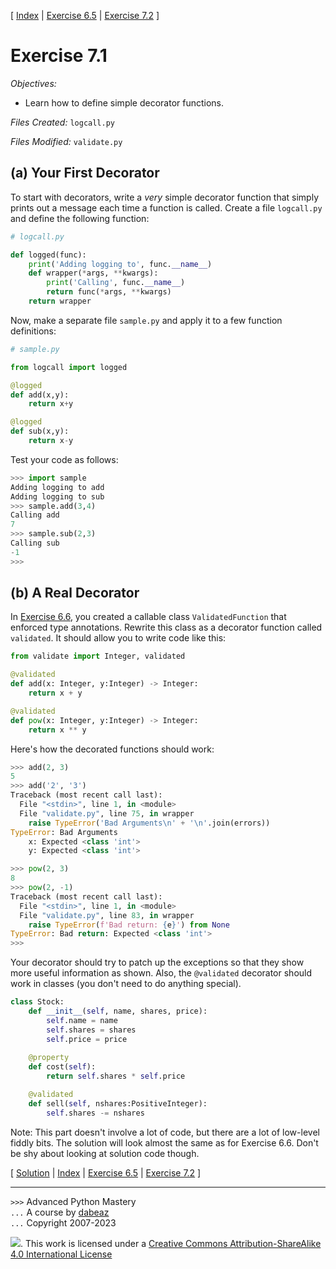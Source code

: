 \[ [Index](index.md) | [Exercise 6.5](ex6_5.md) | [Exercise 7.2](ex7_2.md) \]

# Exercise 7.1

*Objectives:*

- Learn how to define simple decorator functions.

*Files Created:* `logcall.py`

*Files Modified:* `validate.py`

## (a) Your First Decorator

To start with decorators, write a _very_ simple decorator
function that simply prints out a message each time a function is
called. Create a file `logcall.py` and define the following
function:

```python
# logcall.py

def logged(func):
    print('Adding logging to', func.__name__)
    def wrapper(*args, **kwargs):
        print('Calling', func.__name__)
        return func(*args, **kwargs)
    return wrapper
```

Now, make a separate file `sample.py` and apply it to a
few function definitions:

```python
# sample.py

from logcall import logged

@logged
def add(x,y):
    return x+y

@logged
def sub(x,y):
    return x-y
```

Test your code as follows:

```python
>>> import sample
Adding logging to add
Adding logging to sub
>>> sample.add(3,4)
Calling add
7
>>> sample.sub(2,3)
Calling sub
-1
>>> 
```

## (b) A Real Decorator

In [Exercise 6.6](ex6_6.md), you created a callable class `ValidatedFunction` that
enforced type annotations. Rewrite this class as a decorator function called `validated`.
It should allow you to write code like this:

```python
from validate import Integer, validated

@validated
def add(x: Integer, y:Integer) -> Integer:
    return x + y

@validated
def pow(x: Integer, y:Integer) -> Integer:
    return x ** y
```

Here's how the decorated functions should work:

```python
>>> add(2, 3)
5
>>> add('2', '3')
Traceback (most recent call last):
  File "<stdin>", line 1, in <module>
  File "validate.py", line 75, in wrapper
    raise TypeError('Bad Arguments\n' + '\n'.join(errors))
TypeError: Bad Arguments
    x: Expected <class 'int'>
    y: Expected <class 'int'>

>>> pow(2, 3)
8
>>> pow(2, -1)
Traceback (most recent call last):
  File "<stdin>", line 1, in <module>
  File "validate.py", line 83, in wrapper
    raise TypeError(f'Bad return: {e}') from None
TypeError: Bad return: Expected <class 'int'>
>>>
```

Your decorator should try to patch up the exceptions so that they
show more useful information as shown. Also, the `@validated`
decorator should work in classes (you don't need to do anything special).

```python
class Stock:
    def __init__(self, name, shares, price):
        self.name = name
        self.shares = shares
        self.price = price
    
    @property
    def cost(self):
        return self.shares * self.price

    @validated
    def sell(self, nshares:PositiveInteger):
        self.shares -= nshares
```

Note:  This part doesn't involve a lot of code, but there are a lot of low-level
fiddly bits. The solution will look almost the same as for Exercise 6.6. Don't
be shy about looking at solution code though.

\[ [Solution](soln7_1.md) | [Index](index.md) | [Exercise 6.5](ex6_5.md) | [Exercise 7.2](ex7_2.md) \]

----
`>>>` Advanced Python Mastery  
`...` A course by [dabeaz](https://www.dabeaz.com)  
`...` Copyright 2007-2023

![](https://i.creativecommons.org/l/by-sa/4.0/88x31.png). This work is licensed under
a [Creative Commons Attribution-ShareAlike 4.0 International License](http://creativecommons.org/licenses/by-sa/4.0/)
